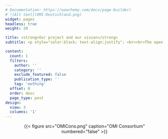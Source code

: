 ```yaml
---
# Documentation: https://wowchemy.com/docs/page-builder/
# ![Alt text](OMI-Deutschland.png)
widget: pages
headless: true
weight: 20

title: <strong>Our project and our vision</strong>
subtitle: <p style="color:black; text-align:justify"; <br><br>The open medical inference (OMI) methods platform will enable the discovery and use of remote AI services. OMI will specify open protocols and data formats for the semantically interoperable peer-to-peer exchange of multimodal healthcare data and remote AI inference. We will establish an initial selection of services, focusing on image-based multimodal AI models. <br><br>OMI’s open protocol for data exchange will build on the data sharing common framework across Medical Informatics Initaitive (<a href="https://www.medizininformatik-initiative.de/en/start">MII</a>) consortia. To maximize interoperability, we will actively participate in the MII WG Interoperability (WG IOP), specifically in the development of the specification and implementation guideline for the medical imaging extension module of the MII core data set. With OMI, we will establish a link between FHIR and DICOM via FHIR endpoint definitions of DICOMwebTM-capable DICOM nodes. <br><br>OMI will provide a generic open-source gateway component that enables RESTful access to legacy PACS at all partner DICs via a subset of the DICOMwebTM API specification. OMI components include a gateway server to connect AI services to the MII DSF, a client to enable DICs and data management service providers to access OMI gateway servers, and a service registry to discover and check the status of connected AI services. <br><br>We will ensure the seamless integration of OMI with the MII by a) integrating existing MII structures and concepts b) using local MII data integration center components (e.g. pseudonymization services and consent management) and c) using open standards while focusing on simple, modern, and common technologies such as REST, TLS, FHIR, and DICOMwebTM. This design will keep entry-barriers at a minimum. Our project partners will establish a network of service recipients and service providers in the final project phase. We will test the functionality, security, and usability of the OMI specification and reference architecture. <br><br>OMI is one of the MII use cases in the extension phase and is funded by the German Federal Ministry of Education and Research (<a href="https://www.bmbf.de/bmbf/en/home/home_node.html">BMBF</a>) with more than 8 million euros from 01.07.2023 to 30.06.2027. In this cross-consortium project OMI, 16 partners from  the four medical informatics consortia <a href="https://difuture.de">DIFUTURE</a>, <a href="https://www.smith.care/en/">SMITH</a>, <a href="https://www.highmed.org/en/home">HiGHmed</a> and <a href="https://www.miracum.org/en/">MIRACUM</a> are working together to establish a network of users and providers of AI models to simplify the use of artificial intelligence in performing time-consuming and repetitive tasks in medicine. The project is coordinated by the University Medical Center Essen.</p>

content:
  count: 1
  filters:
    author: ''
    category: ''
    exclude_featured: false
    publication_type: ''
    tag: 'nothing'
  offset: 0
  order: desc
  page_type: post
design:
  view: 3
  columns: '1'
---
```

<center>{{< figure src="OMICons.png" caption="OMI Consortium" numbered="false" >}}</center>

